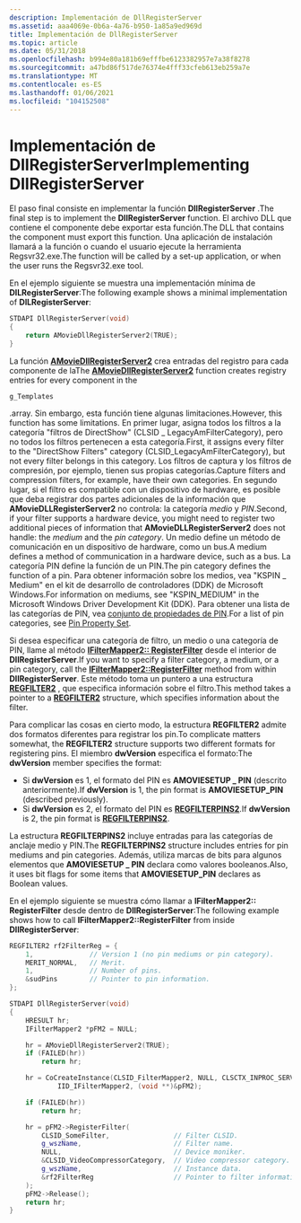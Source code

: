 ```yaml
---
description: Implementación de DllRegisterServer
ms.assetid: aaa4069e-0b6a-4a76-b950-1a85a9ed969d
title: Implementación de DllRegisterServer
ms.topic: article
ms.date: 05/31/2018
ms.openlocfilehash: b994e80a181b69efffbe6123382957e7a38f8278
ms.sourcegitcommit: a47bd86f517de76374e4fff33cfeb613eb259a7e
ms.translationtype: MT
ms.contentlocale: es-ES
ms.lasthandoff: 01/06/2021
ms.locfileid: "104152508"
---
```

# <a name="implementing-dllregisterserver"></a><span data-ttu-id="5e023-103">Implementación de DllRegisterServer</span><span class="sxs-lookup"><span data-stu-id="5e023-103">Implementing DllRegisterServer</span></span>

<span data-ttu-id="5e023-104">El paso final consiste en implementar la función **DllRegisterServer** .</span><span class="sxs-lookup"><span data-stu-id="5e023-104">The final step is to implement the **DllRegisterServer** function.</span></span> <span data-ttu-id="5e023-105">El archivo DLL que contiene el componente debe exportar esta función.</span><span class="sxs-lookup"><span data-stu-id="5e023-105">The DLL that contains the component must export this function.</span></span> <span data-ttu-id="5e023-106">Una aplicación de instalación llamará a la función o cuando el usuario ejecute la herramienta Regsvr32.exe.</span><span class="sxs-lookup"><span data-stu-id="5e023-106">The function will be called by a set-up application, or when the user runs the Regsvr32.exe tool.</span></span>

<span data-ttu-id="5e023-107">En el ejemplo siguiente se muestra una implementación mínima de **DlLRegisterServer**:</span><span class="sxs-lookup"><span data-stu-id="5e023-107">The following example shows a minimal implementation of **DlLRegisterServer**:</span></span>


```C++
STDAPI DllRegisterServer(void)
{
    return AMovieDllRegisterServer2(TRUE);
}
```



<span data-ttu-id="5e023-108">La función [**AMovieDllRegisterServer2**](amoviedllregisterserver2.md) crea entradas del registro para cada componente de la</span><span class="sxs-lookup"><span data-stu-id="5e023-108">The [**AMovieDllRegisterServer2**](amoviedllregisterserver2.md) function creates registry entries for every component in the</span></span>


```
g_Templates
```



<span data-ttu-id="5e023-109">.</span><span class="sxs-lookup"><span data-stu-id="5e023-109">array.</span></span> <span data-ttu-id="5e023-110">Sin embargo, esta función tiene algunas limitaciones.</span><span class="sxs-lookup"><span data-stu-id="5e023-110">However, this function has some limitations.</span></span> <span data-ttu-id="5e023-111">En primer lugar, asigna todos los filtros a la categoría "filtros de DirectShow" (CLSID \_ LegacyAmFilterCategory), pero no todos los filtros pertenecen a esta categoría.</span><span class="sxs-lookup"><span data-stu-id="5e023-111">First, it assigns every filter to the "DirectShow Filters" category (CLSID\_LegacyAmFilterCategory), but not every filter belongs in this category.</span></span> <span data-ttu-id="5e023-112">Los filtros de captura y los filtros de compresión, por ejemplo, tienen sus propias categorías.</span><span class="sxs-lookup"><span data-stu-id="5e023-112">Capture filters and compression filters, for example, have their own categories.</span></span> <span data-ttu-id="5e023-113">En segundo lugar, si el filtro es compatible con un dispositivo de hardware, es posible que deba registrar dos partes adicionales de la información que **AMovieDLLRegisterServer2** no controla: la categoría *medio* y *PIN*.</span><span class="sxs-lookup"><span data-stu-id="5e023-113">Second, if your filter supports a hardware device, you might need to register two additional pieces of information that **AMovieDLLRegisterServer2** does not handle: the *medium* and the *pin category*.</span></span> <span data-ttu-id="5e023-114">Un medio define un método de comunicación en un dispositivo de hardware, como un bus.</span><span class="sxs-lookup"><span data-stu-id="5e023-114">A medium defines a method of communication in a hardware device, such as a bus.</span></span> <span data-ttu-id="5e023-115">La categoría PIN define la función de un PIN.</span><span class="sxs-lookup"><span data-stu-id="5e023-115">The pin category defines the function of a pin.</span></span> <span data-ttu-id="5e023-116">Para obtener información sobre los medios, vea "KSPIN \_ Medium" en el kit de desarrollo de controladores (DDK) de Microsoft Windows.</span><span class="sxs-lookup"><span data-stu-id="5e023-116">For information on mediums, see "KSPIN\_MEDIUM" in the Microsoft Windows Driver Development Kit (DDK).</span></span> <span data-ttu-id="5e023-117">Para obtener una lista de las categorías de PIN, vea [conjunto de propiedades de PIN](pin-property-set.md).</span><span class="sxs-lookup"><span data-stu-id="5e023-117">For a list of pin categories, see [Pin Property Set](pin-property-set.md).</span></span>

<span data-ttu-id="5e023-118">Si desea especificar una categoría de filtro, un medio o una categoría de PIN, llame al método [**IFilterMapper2:: RegisterFilter**](/windows/desktop/api/Strmif/nf-strmif-ifiltermapper2-registerfilter) desde el interior de **DllRegisterServer**.</span><span class="sxs-lookup"><span data-stu-id="5e023-118">If you want to specify a filter category, a medium, or a pin category, call the [**IFilterMapper2::RegisterFilter**](/windows/desktop/api/Strmif/nf-strmif-ifiltermapper2-registerfilter) method from within **DllRegisterServer**.</span></span> <span data-ttu-id="5e023-119">Este método toma un puntero a una estructura [**REGFILTER2**](/windows/desktop/api/strmif/ns-strmif-regfilter2) , que especifica información sobre el filtro.</span><span class="sxs-lookup"><span data-stu-id="5e023-119">This method takes a pointer to a [**REGFILTER2**](/windows/desktop/api/strmif/ns-strmif-regfilter2) structure, which specifies information about the filter.</span></span>

<span data-ttu-id="5e023-120">Para complicar las cosas en cierto modo, la estructura **REGFILTER2** admite dos formatos diferentes para registrar los pin.</span><span class="sxs-lookup"><span data-stu-id="5e023-120">To complicate matters somewhat, the **REGFILTER2** structure supports two different formats for registering pins.</span></span> <span data-ttu-id="5e023-121">El miembro **dwVersion** especifica el formato:</span><span class="sxs-lookup"><span data-stu-id="5e023-121">The **dwVersion** member specifies the format:</span></span>

-   <span data-ttu-id="5e023-122">Si **dwVersion** es 1, el formato del PIN es **AMOVIESETUP \_ PIN** (descrito anteriormente).</span><span class="sxs-lookup"><span data-stu-id="5e023-122">If **dwVersion** is 1, the pin format is **AMOVIESETUP\_PIN** (described previously).</span></span>
-   <span data-ttu-id="5e023-123">Si **dwVersion** es 2, el formato del PIN es [**REGFILTERPINS2**](/windows/desktop/api/strmif/ns-strmif-regfilterpins2).</span><span class="sxs-lookup"><span data-stu-id="5e023-123">If **dwVersion** is 2, the pin format is [**REGFILTERPINS2**](/windows/desktop/api/strmif/ns-strmif-regfilterpins2).</span></span>

<span data-ttu-id="5e023-124">La estructura **REGFILTERPINS2** incluye entradas para las categorías de anclaje medio y PIN.</span><span class="sxs-lookup"><span data-stu-id="5e023-124">The **REGFILTERPINS2** structure includes entries for pin mediums and pin categories.</span></span> <span data-ttu-id="5e023-125">Además, utiliza marcas de bits para algunos elementos que **AMOVIESETUP \_ PIN** declara como valores booleanos.</span><span class="sxs-lookup"><span data-stu-id="5e023-125">Also, it uses bit flags for some items that **AMOVIESETUP\_PIN** declares as Boolean values.</span></span>

<span data-ttu-id="5e023-126">En el ejemplo siguiente se muestra cómo llamar a **IFilterMapper2:: RegisterFilter** desde dentro de **DllRegisterServer**:</span><span class="sxs-lookup"><span data-stu-id="5e023-126">The following example shows how to call **IFilterMapper2::RegisterFilter** from inside **DllRegisterServer**:</span></span>


```C++
REGFILTER2 rf2FilterReg = {
    1,              // Version 1 (no pin mediums or pin category).
    MERIT_NORMAL,   // Merit.
    1,              // Number of pins.
    &sudPins        // Pointer to pin information.
};

STDAPI DllRegisterServer(void)
{
    HRESULT hr;
    IFilterMapper2 *pFM2 = NULL;

    hr = AMovieDllRegisterServer2(TRUE);
    if (FAILED(hr))
        return hr;

    hr = CoCreateInstance(CLSID_FilterMapper2, NULL, CLSCTX_INPROC_SERVER,
            IID_IFilterMapper2, (void **)&pFM2);

    if (FAILED(hr))
        return hr;

    hr = pFM2->RegisterFilter(
        CLSID_SomeFilter,                // Filter CLSID. 
        g_wszName,                       // Filter name.
        NULL,                            // Device moniker. 
        &CLSID_VideoCompressorCategory,  // Video compressor category.
        g_wszName,                       // Instance data.
        &rf2FilterReg                    // Pointer to filter information.
    );
    pFM2->Release();
    return hr;
}
```



 

 



